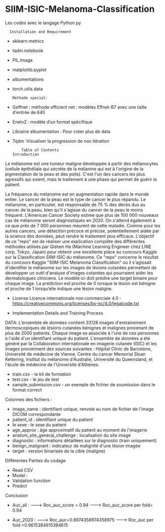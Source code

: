 # SIIM-ISIC-Melanoma-Classification
Les codes avec le langage Python.py

      Installation and Requirement

- sklearn.metrics 
- tqdm.notebook
- PIL.Image
- matplotlib.pyplot
- albumentations
- torch.utils.data

      Methode special: 
- Geffnet : méthode efficient net : modèles Effnet-B7 avec une taille d'entrée de 640
- Enetv2 : modèle d’un format spécifique
- Librairie albumentation : Pour créer plus de data
- Tqdm :Visualiser la progression de nos itération

          Table of Contents
      Introduction
Le mélanome est une tumeur maligne développée à partir des mélanocytes (cellule épithéliale qui sécrète de la mélanine qui est à l'origine de la pigmentation de la peau et des poils).
C'est l'un des cancers les plus agressifs qui soient, mais le traitement à une phase qui permet de guérir le patient.

La fréquence du mélanome est en augmentation rapide dans le monde entier.
Le cancer de la peau est le type de cancer le plus répandu. Le mélanome, en particulier, est responsable de 75 % des décès dus au cancer de la peau, bien qu'il s'agisse du cancer de la peau le moins fréquent. L'American Cancer Society estime que plus de 100 000 nouveaux cas de mélanome seront diagnostiqués en 2020. On s'attend également à ce que près de 7 000 personnes meurent de cette maladie. Comme pour les autres cancers, une détection précoce et précise, potentiellement aidée par la science des données, peut rendre le traitement plus efficace.
L'objectif de ce "repo" est de réaliser une explication complète des différentes méthodes utilisés par Qishen Ha
(Machine Learning Engineer chez LINE corp.
Tokyo, Japan) pour obtenir une excellente place au concours Kaggle sur la Classification SIIM-ISIC du mélanome.
Ce "repo" concerne le résultat du concours Kaggle "SIIM-ISIC Melanoma Classification" où il s'agissait d'identifier le mélanome sur les images de lésions cutanées permettant de développer un outil d'analyse d'images cutanées qui pourraient aider les dermatologues cliniciens.
Le modèle ici doit prédire une target binaire pour chaque image. La prédiction est proche de 0 lorsque la lésion est bénigne et proche de 1 lorsqu’elle indique une lésion maligne.

- License 
Licence internationale non commerciale 4.0 : https://creativecommons.org/licenses/by-nc/4.0/legalcode.txt 


- Implementation Details and Training Process

DATA: L'ensemble de données contient 33126 images d'entrainement dermoscopiques de lésions cutanées bénignes et malignes provenant de plus de 2000 patients. Chaque image es associée à l'une de ces personnes à l'aide d'un identifiant unique du patient.
 L'ensemble de données a été généré par la Collaboration internationale en imagerie cutanée (ISIC) et les images proviennent des sources suivantes : Hôpital Clínic de Barcelone, Université de médecine de Vienne, Centre du cancer Memorial Sloan Kettering, Institut du mélanome d'Australie, Université du Queensland, et l'école de médecine de l'Université d'Athènes.
- train.csv - le kit de formation
- test.csv - le jeu de test
- sample_submission.csv - un exemple de fichier de soumission dans le format correct

Colonnes des fichiers :
- image_name : identifiant unique, renvoie au nom de fichier de l'image DICOM correspondante
- patient_id : identifiant unique du patient
- le sexe :  le sexe du patient 
- age_approx : âge approximatif du patient au moment de l'imagerie
- anatom_site_general_challenge :  localisation du site imagé
- diagnostic : informations détaillées sur le diagnostic (train uniquement)
- benign_malignant :  indicateur de malignité d'une lésion imagée
- target : version binarisée de la cible (maligne)

Différentes Parties du codage

- Read CSV 
- Model : 
- Validation function
- Predict

Conclusion

- Auc_all :
--->    Roc_auc_score = 0.94
--->    Roc_auc_score per fold= 0.94

- Auc_2020 :
--->  Roc_auc=0.8974358974358975
--->  Roc_auc per fold =0.9615384615384615






